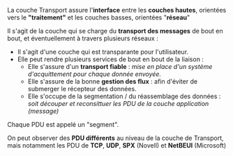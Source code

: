 La couche Transport assure l'**interface** entre les **couches hautes**, orientées vers le **"traitement"** et les couches basses, orientées "**réseau**"

Il s'agit de la couche qui se charge du **transport des messages** de bout en bout, et éventuellement à travers plusieurs réseaux :
- Il s'agit d'une couche qui est transparante pour l'utilisateur.
- Elle peut rendre plusieurs services de bout en bout de la liaison : 
	- Elle s'assure d'un **transport fiable** : *mise en place d'un système d'acquittement pour chaque donnée envoyée.*
	- Elle s'assure de la bonne **gestion des flux** : afin d'éviter de submerger le récepteur des données.
	- Elle s'occupe de la segmentation / du réassemblage des données : *soit découper et reconsittuer les PDU de la couche application (message)*

Chaque PDU est appelé un "segment".

On peut observer des **PDU différents** au niveau de la couche de Transport, mais notamment les PDU de **TCP**, **UDP**, **SPX** (Novell) et **NetBEUI** (Microsoft)


